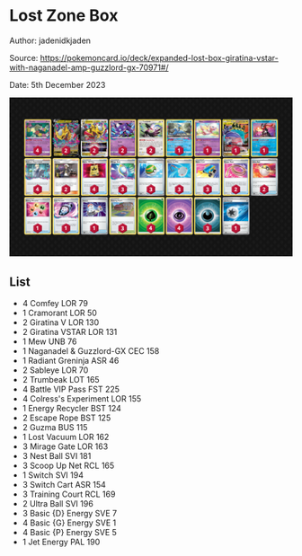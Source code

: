 # Lost Zone Box

Author: jadenidkjaden

Source: <https://pokemoncard.io/deck/expanded-lost-box-giratina-vstar-with-naganadel-amp-guzzlord-gx-70971#/>

Date: 5th December 2023

![decklist](../../images/PAR/Lost%20Zone%20Box/4-%20Lost%20Zone%20Box.png)

## List

* 4 Comfey LOR 79
* 1 Cramorant LOR 50
* 2 Giratina V LOR 130
* 2 Giratina VSTAR LOR 131
* 1 Mew UNB 76
* 1 Naganadel & Guzzlord-GX CEC 158
* 1 Radiant Greninja ASR 46
* 2 Sableye LOR 70
* 2 Trumbeak LOT 165
* 4 Battle VIP Pass FST 225
* 4 Colress's Experiment LOR 155
* 1 Energy Recycler BST 124
* 2 Escape Rope BST 125
* 2 Guzma BUS 115
* 1 Lost Vacuum LOR 162
* 3 Mirage Gate LOR 163
* 3 Nest Ball SVI 181
* 3 Scoop Up Net RCL 165
* 1 Switch SVI 194
* 3 Switch Cart ASR 154
* 3 Training Court RCL 169
* 2 Ultra Ball SVI 196
* 3 Basic {D} Energy SVE 7
* 4 Basic {G} Energy SVE 1
* 4 Basic {P} Energy SVE 5
* 1 Jet Energy PAL 190
